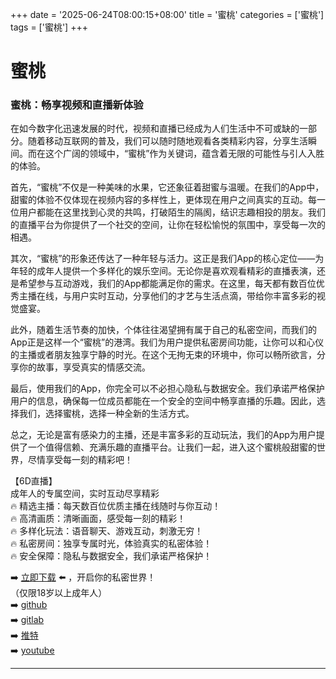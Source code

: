 +++
date = '2025-06-24T08:00:15+08:00'
title = '蜜桃'
categories = ['蜜桃']
tags = ['蜜桃']
+++

# 蜜桃

### 蜜桃：畅享视频和直播新体验

在如今数字化迅速发展的时代，视频和直播已经成为人们生活中不可或缺的一部分。随着移动互联网的普及，我们可以随时随地观看各类精彩内容，分享生活瞬间。而在这个广阔的领域中，“蜜桃”作为关键词，蕴含着无限的可能性与引人入胜的体验。

首先，“蜜桃”不仅是一种美味的水果，它还象征着甜蜜与温暖。在我们的App中，甜蜜的体验不仅体现在视频内容的多样性上，更体现在用户之间真实的互动。每一位用户都能在这里找到心灵的共鸣，打破陌生的隔阂，结识志趣相投的朋友。我们的直播平台为你提供了一个社交的空间，让你在轻松愉悦的氛围中，享受每一次的相遇。

其次，“蜜桃”的形象还传达了一种年轻与活力。这正是我们App的核心定位——为年轻的成年人提供一个多样化的娱乐空间。无论你是喜欢观看精彩的直播表演，还是希望参与互动游戏，我们的App都能满足你的需求。在这里，每天都有数百位优秀主播在线，与用户实时互动，分享他们的才艺与生活点滴，带给你丰富多彩的视觉盛宴。

此外，随着生活节奏的加快，个体往往渴望拥有属于自己的私密空间，而我们的App正是这样一个“蜜桃”的港湾。我们为用户提供私密房间功能，让你可以和心仪的主播或者朋友独享宁静的时光。在这个无拘无束的环境中，你可以畅所欲言，分享你的故事，享受真实的情感交流。

最后，使用我们的App，你完全可以不必担心隐私与数据安全。我们承诺严格保护用户的信息，确保每一位成员都能在一个安全的空间中畅享直播的乐趣。因此，选择我们，选择蜜桃，选择一种全新的生活方式。

总之，无论是富有感染力的主播，还是丰富多彩的互动玩法，我们的App为用户提供了一个值得信赖、充满乐趣的直播平台。让我们一起，进入这个蜜桃般甜蜜的世界，尽情享受每一刻的精彩吧！

【6D直播】  
成年人的专属空间，实时互动尽享精彩  
🔥 精选主播：每天数百位优质主播在线随时与你互动！  
🔥 高清画质：清晰画面，感受每一刻的精彩！  
🔥 多样化玩法：语音聊天、游戏互动，刺激无穷！  
🔥 私密房间：独享专属时光，体验真实的私密体验！  
🔥 安全保障：隐私与数据安全，我们承诺严格保护！  

➡️ [立即下载](https://down123.s3.ap-east-1.amazonaws.com/down/down.html?channelCode=blog) ⬅️ ，开启你的私密世界！  
（仅限18岁以上成年人）  
➡️ [github](https://aldult-live.github.io/)  
➡️ [gitlab](https://seo-09598d.gitlab.io/)  
➡️ [推特](https://x.com/wegame33)  
➡️ [youtube](https://www.youtube.com/@6Dlive)  

---

